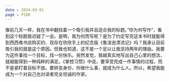 ```yaml
---
date : 2024-03-01
page : P188
---
```


像前几天一样，我在书中翻找着一个吸引我并且适合我的标题。”你为何写作“，看到这个标题我迟疑了一会。是啊，我为何而写呢？是为了约定写完这本书时就能得到西西弗书店购买的、现存在欣欣手上的纪念版《鲁滨逊漂流记》吗？我承认目前吸引我的就是这个原因。但我也知道，这不是一个足以让我坚持两年的理由。我要为这件事找一个目标，找一份快乐。突然发觉，我越真实地写出自己心里的想法，就越能得到一种纯粹的满足。《掌控习惯》中说，要享受完成一件事情的过程，而不是紧盯着目标不放。要转变身份，你做什么事，就成为什么人。所以，希望我能成为一个对自己也对读者完全坦诚的作家。